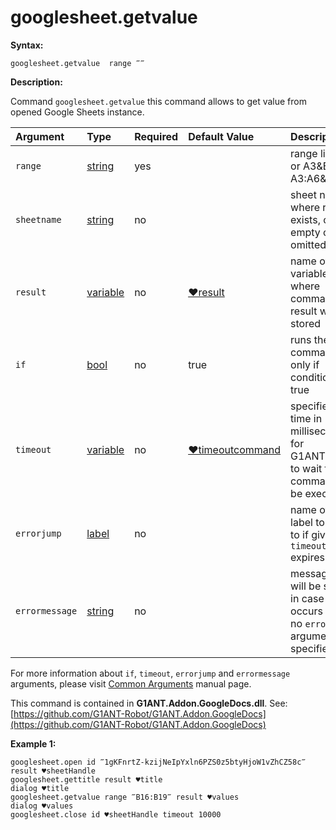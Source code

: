 # googlesheet.getvalue

**Syntax:**

```text
googlesheet.getvalue  range ‴‴
```

**Description:**

Command `googlesheet.getvalue` this command allows to get value from opened Google Sheets instance.

| Argument | Type | Required | Default Value | Description |
| :--- | :--- | :--- | :--- | :--- |
| `range` | [string](https://github.com/G1ANT-Robot/G1ANT.Manual/blob/master/G1ANT-Language/Structures/string.md) | yes |  | range like A6 or A3&B7 or A3:A6&B7 |
| `sheetname` | [string](https://github.com/G1ANT-Robot/G1ANT.Manual/blob/master/G1ANT-Language/Structures/string.md) | no |  | sheet name where range exists, can be empty or omitted |
| `result` | [variable](https://github.com/G1ANT-Robot/G1ANT.Manual/blob/master/G1ANT-Language/Special-Characters/variable.md) | no | [♥result](https://github.com/G1ANT-Robot/G1ANT.Manual/blob/master/G1ANT-Language/Common-Arguments.md) | name of variable where command's result will be stored |
| `if` | [bool](https://github.com/G1ANT-Robot/G1ANT.Manual/blob/master/G1ANT-Language/Structures/bool.md) | no | true | runs the command only if condition is true |
| `timeout` | [variable](https://github.com/G1ANT-Robot/G1ANT.Manual/blob/master/G1ANT-Language/Special-Characters/variable.md) | no | [♥timeoutcommand](https://github.com/G1ANT-Robot/G1ANT.Manual/blob/master/G1ANT-Language/Variables/Special-Variables.md) | specifies time in milliseconds for G1ANT.Robot to wait for the command to be executed |
| `errorjump` | [label](https://github.com/G1ANT-Robot/G1ANT.Manual/blob/master/G1ANT-Language/Structures/label.md) | no |  | name of the label to jump to if given `timeout` expires |
| `errormessage` | [string](https://github.com/G1ANT-Robot/G1ANT.Manual/blob/master/G1ANT-Language/Structures/string.md) | no |  | message that will be shown in case error occurs and no `errorjump` argument is specified |

For more information about `if`, `timeout`, `errorjump` and `errormessage` arguments, please visit [Common Arguments](https://github.com/G1ANT-Robot/G1ANT.Manual/blob/master/G1ANT-Language/Common-Arguments.md) manual page.

This command is contained in **G1ANT.Addon.GoogleDocs.dll**. See: [https://github.com/G1ANT-Robot/G1ANT.Addon.GoogleDocs](https://github.com/G1ANT-Robot/G1ANT.Addon.GoogleDocs)

**Example 1:**

```text
googlesheet.open id ‴1gKFnrtZ-kzijNeIpYxln6PZS0z5btyHjoW1vZhCZ58c‴ result ♥sheetHandle
googlesheet.gettitle result ♥title
dialog ♥title
googlesheet.getvalue range ‴B16:B19‴ result ♥values
dialog ♥values
googlesheet.close id ♥sheetHandle timeout 10000
```

